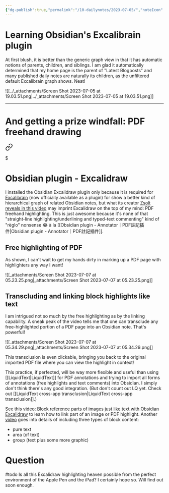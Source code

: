 ```yaml
---
{"dg-publish":true,"permalink":"/10-dailynotes/2023-07-05/","noteIcon":"2"}
---
```


# Learning Obsidian's Excalibrain plugin

At first blush, it is better than the generic graph view in that it has automatic notions of parents, children, and siblings. I am glad it automatically determined that my home page is the parent of "Latest Blogposts" and many published daily notes are naturally its children, as the unfiltered default Excalibrain graph shows. Neat!

![[../_attachments/Screen Shot 2023-07-05 at 19.03.51.png\|../_attachments/Screen Shot 2023-07-05 at 19.03.51.png]]

---
# And getting a prize windfall: PDF freehand drawing


<div class="transclusion internal-embed is-loaded"><a class="markdown-embed-link" href="/obsidian-plugin-excalidraw/" aria-label="Open link"><svg xmlns="http://www.w3.org/2000/svg" width="24" height="24" viewBox="0 0 24 24" fill="none" stroke="currentColor" stroke-width="2" stroke-linecap="round" stroke-linejoin="round" class="svg-icon lucide-link"><path d="M10 13a5 5 0 0 0 7.54.54l3-3a5 5 0 0 0-7.07-7.07l-1.72 1.71"></path><path d="M14 11a5 5 0 0 0-7.54-.54l-3 3a5 5 0 0 0 7.07 7.07l1.71-1.71"></path></svg></a><div class="markdown-embed">

$<div class="markdown-embed-title">

# Obsidian plugin - Excalidraw

</div>



I installed the Obsidian Excalidraw plugin only because it is required for [Excalibrain](https://www.youtube.com/watch?v=rk3K4mlgOMM&list=PL6mqgtMZ4NP3dJlJLxqVm1rd3y-lWklLu) (now officially available as a plugin) for show a better kind of hierarchical graph of related Obsidian notes, but what its creator [Zsolt reveals in this video](https://www.youtube.com/watch?v=o2BD73hbUWk) may imprint Excalidraw on the top of my mind: PDF freehand highlighting. This is just awesome because it's none of that "straight-line highlighting/underlining and typed-text commenting" kind of "règlo" nonsense 😂 à la [[Obsidian plugin - Annotator｜PDF註記插件\|Obsidian plugin - Annotator｜PDF註記插件]].

## Free highlighting of PDF

As shown, I can't wait to get my hands dirty in marking up a PDF page with highlighters any way I want!

![[_attachments/Screen Shot 2023-07-07 at 05.23.25.png\|_attachments/Screen Shot 2023-07-07 at 05.23.25.png]]

## Transcluding and linking block highlights like text

I am intrigued not so much by the free highlighting as by the linking capability. A sneak peak of the video tells me that one can transclude any free-highlighted portion of a PDF page into an Obsidian note. That's powerful!

![[_attachments/Screen Shot 2023-07-07 at 05.34.29.png\|_attachments/Screen Shot 2023-07-07 at 05.34.29.png]]

This transclusion is even clickable, bringing you back to the original imported PDF file where you can view the highlight in context!

This practice, if perfected, will be way more flexible and useful than using [[LiquidText\|LiquidText]] for PDF annotations and trying to import all forms of annotations (free highlights and text comments) into Obsidian. I simply don't think there's any good integration. (But don't count out LQ yet. Check out [[LiquidText cross-app transclusion\|LiquidText cross-app transclusion]].)

See this [video: Block reference parts of images just like text with Obsidian Excalidraw](https://www.youtube.com/watch?v=yZQoJg2RCKI) to learn how to link part of an image or PDF highlight. Another [video](https://www.youtube.com/watch?v=yZQoJg2RCKI) goes into details of including three types of block content:
- pure text
- area (of text)
- group (text plus some more graphic)

# Question

#todo 
Is all this Excalidraw highlighting heaven possible from the perfect environment of the Apple Pen and the iPad? I certainly hope so. Will find out soon enough.

</div></div>
